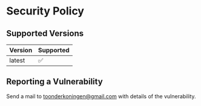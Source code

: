 # Security Policy

## Supported Versions

| Version | Supported          |
| ------- | ------------------ |
| latest  | :white_check_mark: |

## Reporting a Vulnerability

Send a mail to toonderkoningen@gmail.com with details of the vulnerability.

